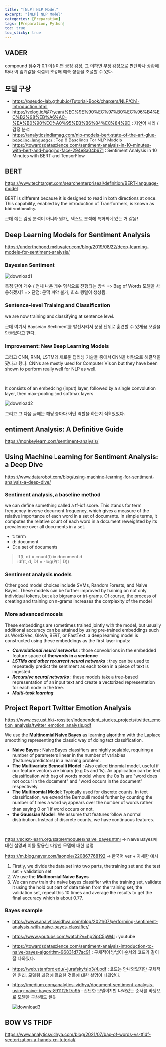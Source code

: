```yaml
---
title: "[NLP] NLP Model"
excerpt: "[NLP] NLP Model"
categories: [Preparation]
tags: [Preparation, Python]
toc: true
toc_sticky: true
---
```


## VADER

compound 점수가 0.1 이상이면 긍정 감성, 그 이하면 부정 감성으로 판단하나 상황에 따라 이 임계값을 적절히 조정해 예측 성능을 조절할 수 있다.

## 모델 구상

- <https://pseudo-lab.github.io/Tutorial-Book/chapters/NLP/Ch1-Introduction.html>
- <https://velog.io/@7ryean/%EC%9E%90%EC%97%B0%EC%96%B4%EC%B2%98%EB%A6%AC-%EA%B0%90%EC%A0%95%EB%B6%84%EC%84%9D> : 자연어 처리 / 감정 분석
- <https://analyticsindiamag.com/nlp-models-bert-state-of-the-art-glue-baseline-language/> : Top 8 Baselines For NLP Models
- <https://towardsdatascience.com/sentiment-analysis-in-10-minutes-with-bert-and-hugging-face-294e8a04b671> :
  Sentiment Analysis in 10 Minutes with BERT and TensorFlow

## BERT

<https://www.techtarget.com/searchenterpriseai/definition/BERT-language-model> <br>

BERT is different because it is designed to read in both directions at once. This capability, enabled by the introduction of Transformers, is known as bidirectionality. <br>

근데 얘는 감정 분석이 아니라 뭔가,, 텍스트 분석에 특화되어 있는 거 같음!

## Deep Learning Models for Sentiment Analysis

<https://underthehood.meltwater.com/blog/2019/08/22/deep-learning-models-for-sentiment-analysis/>

### Bayesian Sentiment

![download1](https://user-images.githubusercontent.com/96654391/183996849-1fd261bb-485e-4161-b830-53eab1767945.png)

특정 단어 개수 / 전체 나온 개수 형식으로 진행되는 방식 => Bag of Words 모델을 사용하겠지? => 단점: 문맥 파악 불가, 희소 행렬이 생성됨.

### Sentence-level Training and Classification

we are now training and classifying at sentence level. <br>

근데 여기서 Bayseian Sentiment를 발전시켜서 문장 단위로 훈련할 수 있게끔 모델을 만들었다고 한다.

### Improvement: New Deep Learning Models

그리고 CNN, RNN, LSTM의 새로운 딥러닝 기술들 중에서 CNN을 바탕으로 해결책을 짰다고 했다. CNNs are mostly used for Computer Vision but they have been shown to perform really well for NLP as well.

<br>

It consists of an embedding (input) layer, followed by a single convolution layer, then max-pooling and softmax layers

![download2](https://user-images.githubusercontent.com/96654391/183999560-a8f44b9a-ab36-4607-89ae-de83ee9ae1e7.png)

그리고 그 다음 글에는 해당 층마다 어떤 역할을 하는지 적혀있었다.

## entiment Analysis: A Definitive Guide

<https://monkeylearn.com/sentiment-analysis/>

## Using Machine Learning for Sentiment Analysis: a Deep Dive

<https://www.datarobot.com/blog/using-machine-learning-for-sentiment-analysis-a-deep-dive/>

### Sentiment analysis, a baseline method

we can define something called a tf-idf score. This stands for term frequency-inverse document frequency, which gives a measure of the relative importance of each word in a set of documents. In simple terms, it computes the relative count of each word in a document reweighted by its prevalence over all documents in a set. <br>

- t: term
- d: document
- D: a set of documents <br>

> tf(t, d) = count(t) in document d <br>
> idf(t, d, D) = -log(P(t | D))

### Sentiment analysis models

Other good model choices include SVMs, Random Forests, and Naive Bayes. These models can be further improved by training on not only individual tokens, but also bigrams or tri-grams. Of course, the process of creating and training on n-grams increases the complexity of the model

### More advanced models

These embeddings are sometimes trained jointly with the model, but usually additional accuracy can be attained by using pre-trained embeddings such as Word2Vec, GloVe, BERT, or FastText. a deep learning model is constructed using these embeddings as the first layer inputs:

- **_Convolutional neural networks_** : those convolutions in the embedded feature space of **the words in a sentence**
- **_LSTMs and other recurrent neural networks_** : they can be used to repeatedly predict the sentiment as each token in a piece of text is ingested.
- **_Recursive neural networks_** : these models take a tree-based representation of an input text and create a vectorized representation for each node in the tree.
- **_Multi-task learning_**

## Project Report Twitter Emotion Analysis

<https://www.cse.ust.hk/~rossiter/independent_studies_projects/twitter_emotion_analysis/twitter_emotion_analysis.pdf> <br>

We use the **Multinomial Naive Bayes** as learning algorithm with the Laplace smoothing representing the classic way of doing text classification.

- **Naive Bayes** : Naive Bayes classifiers are highly scalable, requiring a number of parameters linear in the number of variables (features/predictors) in a learning problem.
- **The Multi­variate Bernoulli Model** : Also called binomial model, useful if our feature vectors are binary (e.g 0s and 1s). An application can be text classification with bag of words model where the 0s 1s are "word does not occur in the document" and "word
  occurs in the document" respectively.
- **The Multinomial Model**: Typically used for discrete counts. In text classification, we extend the Bernoulli model further by counting the number of times a word $w_i$ appears over the number of words rather than saying 0 or 1 if word occurs or not.
- **the Gaussian Model** : We assume that features follow a normal distribution. Instead of discrete counts, we have continuous features.

<br>

<https://scikit-learn.org/stable/modules/naive_bayes.html> -> Naive Bayes에 대한 설명과 이를 활용한 다양한 모델에 대한 설명
<br>

<https://m.blog.naver.com/laonple/220867768192> -> 한국어 ver + 자세한 예시

1. Firstly, we divide the data set into two parts, the training set and the test set + validation set
2. We use the **Multinomial Naive Bayes**
3. We can now train the naive bayes classifier with the training set, validate it using the hold out part of data taken from the training set, the validation set, repeat this 10 times and average the results to get the final accuracy which is about 0.77.

### Bayes example

- <https://www.analyticsvidhya.com/blog/2021/07/performing-sentiment-analysis-with-naive-bayes-classifier/>
- <https://www.youtube.com/watch?v=hp2ipC5pW4I> : youtube
- <https://towardsdatascience.com/sentiment-analysis-introduction-to-naive-bayes-algorithm-96831d77ac91> : 구체적이 방법이 순서와 코드가 같이 잘 나와있다.
- <https://web.stanford.edu/~jurafsky/slp3/4.pdf> : 코드는 안나와있지만 구체적인 원리, 모델링 과정에 필요한 것들에 대한 설명이 나와있다.
- <https://medium.com/analytics-vidhya/document-sentiment-analysis-using-naive-bayes-8911f25f7c95> : 간단한 모델이지만 나와있는 순서를 바탕으로 모델을 구상해도 될듯
  <br>

  ![download3](https://user-images.githubusercontent.com/96654391/184104649-2df10a37-35b3-4038-87cb-2949e1f9cbe7.png)

## BOW VS TFIDF

<https://www.analyticsvidhya.com/blog/2021/07/bag-of-words-vs-tfidf-vectorization-a-hands-on-tutorial/>
